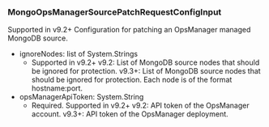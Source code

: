 ### MongoOpsManagerSourcePatchRequestConfigInput
Supported in v9.2+
  Configuration for patching an OpsManager managed MongoDB source.

- ignoreNodes: list of System.Strings
  - Supported in v9.2+
      v9.2: List of MongoDB source nodes that should be ignored for protection.
      v9.3+: List of MongoDB source nodes that should be ignored for protection. Each node is of the format hostname:port.
- opsManagerApiToken: System.String
  - Required. Supported in v9.2+
      v9.2: API token of the OpsManager account.
      v9.3+: API token of the OpsManager deployment.

